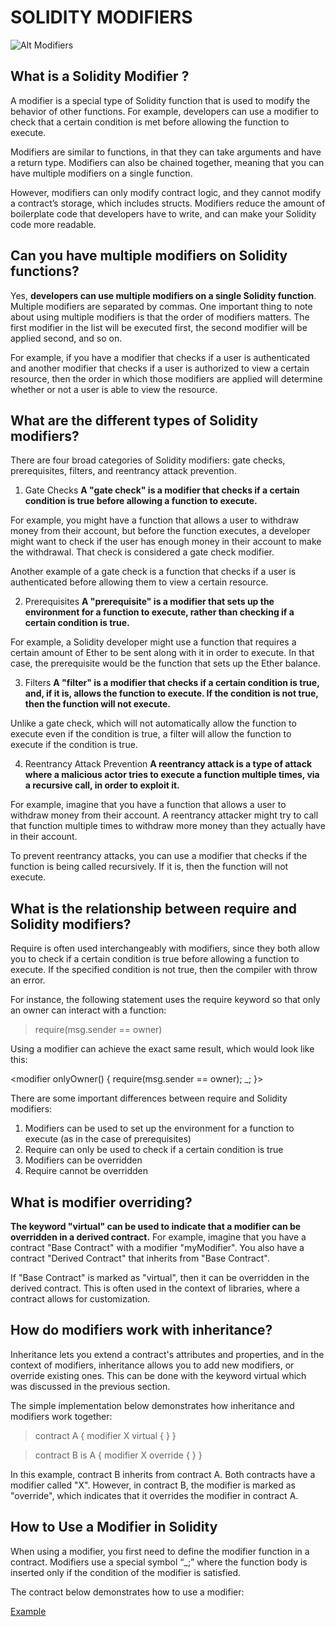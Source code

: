 # SOLIDITY MODIFIERS

![Alt Modifiers](https://media1.tenor.com/images/9975421816f7247c9f75f25a76ab074f/tenor.gif?itemid=27587373)

## What is a Solidity Modifier ?
A modifier is a special type of Solidity function that is used to modify the behavior of other functions. For example, developers can use a modifier to check that a certain condition is met before allowing the function to execute. 

Modifiers are similar to functions, in that they can take arguments and have a return type. Modifiers can also be chained together, meaning that you can have multiple modifiers on a single function. 

However, modifiers can only modify contract logic, and they cannot modify a contract’s storage, which includes structs. Modifiers reduce the amount of boilerplate code that developers have to write, and can make your Solidity code more readable.

## Can you have multiple modifiers on Solidity functions?
Yes, **developers can use multiple modifiers on a single Solidity function**. Multiple modifiers are separated by commas. One important thing to note about using multiple modifiers is that the order of modifiers matters. The first modifier in the list will be executed first, the second modifier will be applied second, and so on. 

For example, if you have a modifier that checks if a user is authenticated and another modifier that checks if a user is authorized to view a certain resource, then the order in which those modifiers are applied will determine whether or not a user is able to view the resource. 

## What are the different types of Solidity modifiers?
There are four broad categories of Solidity modifiers: gate checks, prerequisites, filters, and reentrancy attack prevention.

1. Gate Checks
**A "gate check" is a modifier that checks if a certain condition is true before allowing a function to execute.** 

For example, you might have a function that allows a user to withdraw money from their account, but before the function executes, a developer might want to check if the user has enough money in their account to make the withdrawal. That check is considered a gate check modifier. 

Another example of a gate check is a function that checks if a user is authenticated before allowing them to view a certain resource. 

2. Prerequisites
**A "prerequisite" is a modifier that sets up the environment for a function to execute, rather than checking if a certain condition is true.**

For example, a Solidity developer might use a function that requires a certain amount of Ether to be sent along with it in order to execute. In that case, the prerequisite would be the function that sets up the Ether balance. 

3. Filters
**A "filter" is a modifier that checks if a certain condition is true, and, if it is, allows the function to execute. If the condition is not true, then the function will not execute.**

Unlike a gate check, which will not automatically allow the function to execute even if the condition is true, a filter will allow the function to execute if the condition is true. 

4. Reentrancy Attack Prevention
**A reentrancy attack is a type of attack where a malicious actor tries to execute a function multiple times, via a recursive call, in order to exploit it.**

For example, imagine that you have a function that allows a user to withdraw money from their account. A reentrancy attacker might try to call that function multiple times to withdraw more money than they actually have in their account. 

To prevent reentrancy attacks, you can use a modifier that checks if the function is being called recursively. If it is, then the function will not execute.

## What is the relationship between require and Solidity modifiers?
Require is often used interchangeably with modifiers, since they both allow you to check if a certain condition is true before allowing a function to execute. If the specified condition is not true, then the compiler with throw an error.

For instance, the following statement uses the require keyword so that only an owner can interact with a function:



>require(msg.sender == owner)

Using a modifier can achieve the exact same result, which would look like this: 

<modifier onlyOwner() {
    require(msg.sender == owner);
    _;
}>

There are some important differences between require and Solidity modifiers:

1. Modifiers can be used to set up the environment for a function to execute (as in the case of prerequisites)
2. Require can only be used to check if a certain condition is true
3. Modifiers can be overridden‍
4. Require cannot be overridden

## What is modifier overriding?
**The keyword "virtual" can be used to indicate that a modifier can be overridden in a derived contract.** For example, imagine that you have a contract "Base Contract" with a modifier "myModifier". You also have a contract "Derived Contract" that inherits from "Base Contract". 

If "Base Contract" is marked as "virtual", then it can be overridden in the derived contract. This is often used in the context of libraries, where a contract allows for customization. 

## How do modifiers work with inheritance?
Inheritance lets you extend a contract's attributes and properties, and in the context of modifiers, inheritance allows you to add new modifiers, or override existing ones. This can be done with the keyword virtual which was discussed in the previous section. 

The simple implementation below demonstrates how inheritance and modifiers work together:



>contract A {
>modifier X virtual {
>}
>}

>contract B is A {
>modifier X override {
>}
>}

In this example, contract B inherits from contract A. Both contracts have a modifier called "X". However, in contract B, the modifier is marked as "override", which indicates that it overrides the modifier in contract A.

## How to Use a Modifier in Solidity
When using a modifier, you first need to define the modifier function in a contract. Modifiers use a special symbol “_;” where the function body is inserted only if the condition of the modifier is satisfied.

The contract below demonstrates how to use a modifier:

[Example]()